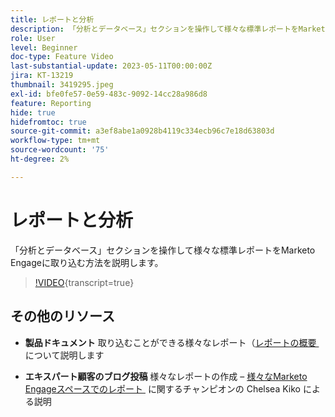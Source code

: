 ```yaml
---
title: レポートと分析
description: 「分析とデータベース」セクションを操作して様々な標準レポートをMarketo Engageに取り込む方法を説明します。
role: User
level: Beginner
doc-type: Feature Video
last-substantial-update: 2023-05-11T00:00:00Z
jira: KT-13219
thumbnail: 3419295.jpeg
exl-id: bfe0fe57-0e59-483c-9092-14cc28a986d8
feature: Reporting
hide: true
hidefromtoc: true
source-git-commit: a3ef8abe1a0928b4119c334ecb96c7e18d63803d
workflow-type: tm+mt
source-wordcount: '75'
ht-degree: 2%

---
```


# レポートと分析

「分析とデータベース」セクションを操作して様々な標準レポートをMarketo Engageに取り込む方法を説明します。

>[!VIDEO](https://video.tv.adobe.com/v/3446421/?learn=on&captions=jpn){transcript=true}

## その他のリソース

* **製品ドキュメント**
取り込むことができる様々なレポート（[&#x200B; レポートの概要 &#x200B;](https://experienceleague.adobe.com/docs/marketo/using/product-docs/reporting/reporting-overview.html?lang=ja&sdid=M7K4SLTS&mv=email&mv2=instreml) について説明します

* **エキスパート顧客のブログ投稿**
様々なレポートの作成 – [&#x200B; 様々なMarketo Engageスペースでのレポート &#x200B;](https://nation.marketo.com/t5/product-blogs/how-marketo-champion-chelsea-kiko-reports-in-various-marketo/ba-p/242627) に関するチャンピオンの Chelsea Kiko による説明
